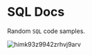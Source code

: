 # SQL Docs
Random `SQL` code samples.

![himk93z9942zrhvj9arv](https://github.com/vytautasmatukynas/SQL-Docs/assets/51360361/f8c513f3-a9f8-42ec-88e0-482b3ab7b58c)
